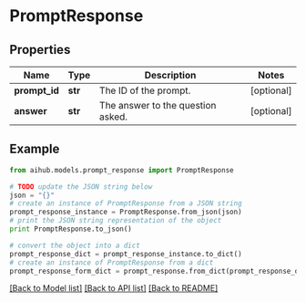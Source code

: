 # PromptResponse


## Properties
Name | Type | Description | Notes
------------ | ------------- | ------------- | -------------
**prompt_id** | **str** | The ID of the prompt. | [optional] 
**answer** | **str** | The answer to the question asked. | [optional] 

## Example

```python
from aihub.models.prompt_response import PromptResponse

# TODO update the JSON string below
json = "{}"
# create an instance of PromptResponse from a JSON string
prompt_response_instance = PromptResponse.from_json(json)
# print the JSON string representation of the object
print PromptResponse.to_json()

# convert the object into a dict
prompt_response_dict = prompt_response_instance.to_dict()
# create an instance of PromptResponse from a dict
prompt_response_form_dict = prompt_response.from_dict(prompt_response_dict)
```
[[Back to Model list]](../README.md#documentation-for-models) [[Back to API list]](../README.md#documentation-for-api-endpoints) [[Back to README]](../README.md)


